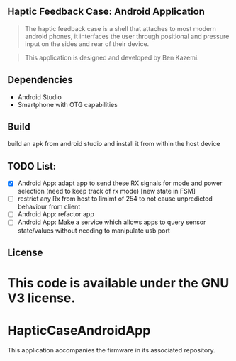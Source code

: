 ## Haptic Feedback Case: Android Application
> The haptic feedback case is a shell that attaches to most modern android phones, it interfaces the user through positional and pressure input on the sides and rear of their device.   

> This application is designed and developed by Ben Kazemi. 

## Dependencies
- Android Studio
- Smartphone with OTG capabilities 

## Build
build an apk from android studio and install it from within the host device

## TODO List:
- [x] Android App: adapt app to send these RX signals for mode and power selection (need to keep track of rx mode) [new state in FSM]
- [ ] restrict any Rx from host to limimt of 254 to not cause unpredicted behaviour from client 
- [ ] Android App: refactor app 
- [ ] Android App: Make a service which allows apps to query sensor state/values without needing to manipulate usb port

## License 

This code is available under the GNU V3 license. 
=======
# HapticCaseAndroidApp
This application accompanies the firmware in its associated repository. 